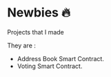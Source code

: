 # Newbies  🔥 
Projects that I made 


They are : 

- Address Book Smart Contract.
- Voting Smart Contract.
  
